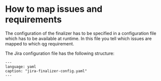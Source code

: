 # How to map issues and requirements

The configuration of the finalizer has to be specified in a configuration file which has to be available at runtime.
In this file you tell which issues are mapped to which qg requirement.

The Jira configuration file has the following structure:

```{literalinclude} ../resources/jira-finalizer-config.yaml
---
language: yaml
caption: "jira-finalizer-config.yaml"
---
```
